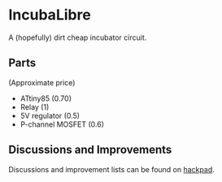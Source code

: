 IncubaLibre
===========

A (hopefully) dirt cheap incubator circuit.

Parts
-----

(Approximate price)

* ATtiny85 (0.70)
* Relay (1)
* 5V regulator (0.5)
* P-channel MOSFET (0.6)

Discussions and Improvements
----------------------------

Discussions and improvement lists can be found on [hackpad](https://hackpad.com/Cheap-ass-incubator-z2wQQfcZajG).
